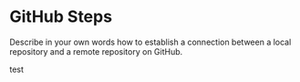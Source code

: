 # GitHub Steps

Describe in your own words how to establish a connection between a local repository and a remote repository on GitHub.

test
